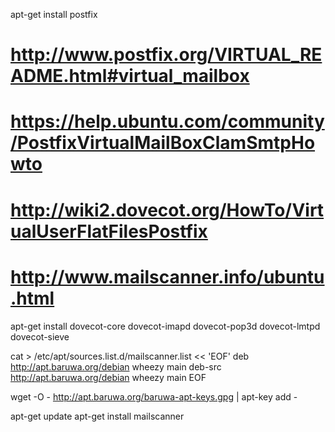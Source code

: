 apt-get install postfix


# http://www.postfix.org/VIRTUAL_README.html#virtual_mailbox
# https://help.ubuntu.com/community/PostfixVirtualMailBoxClamSmtpHowto
# http://wiki2.dovecot.org/HowTo/VirtualUserFlatFilesPostfix
# http://www.mailscanner.info/ubuntu.html



apt-get install dovecot-core dovecot-imapd dovecot-pop3d dovecot-lmtpd dovecot-sieve


cat > /etc/apt/sources.list.d/mailscanner.list << 'EOF'
deb http://apt.baruwa.org/debian wheezy main
deb-src http://apt.baruwa.org/debian wheezy main
EOF

wget -O - http://apt.baruwa.org/baruwa-apt-keys.gpg | apt-key add -


apt-get update
apt-get install mailscanner
